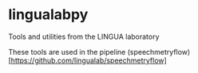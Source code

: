# lingualabpy

Tools and utilities from the LINGUA laboratory

These tools are used in the pipeline (speechmetryflow)[https://github.com/lingualab/speechmetryflow]